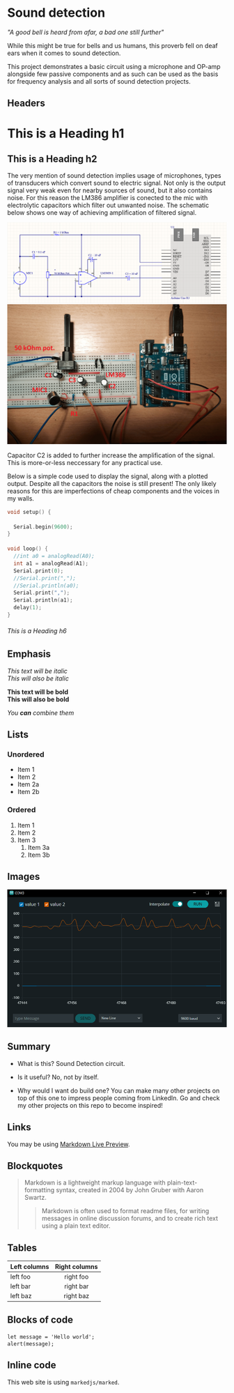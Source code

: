 # Sound detection

*"A good bell is heard from afar, a bad one still further"*

While this might be true for bells and us humans, this proverb fell on deaf ears when it comes to sound detection.

This project demonstrates a basic circuit using a microphone and OP-amp alongside few passive components and as such can be used as the basis for frequency analysis and all sorts of sound detection projects.

## Headers

# This is a Heading h1
## This is a Heading h2

The very mention of sound detection implies usage of microphones, types of transducers which convert sound to electric signal. Not only is the output signal very weak even for nearby sources of sound, but it also contains noise. For this reason the LM386 amplifier is conected to the mic with electrolytic capacitors which filter out unwanted noise. The schematic below shows one way of achieving amplification of filtered signal.

![This is an alt text.](op_amp_srkt.png "Circuit diagram.")
![This is an alt text.](op_amp_srkt_tagged.png "Circuit mess.")

Capacitor C2 is added to further increase the amplification of the signal. This is more-or-less neccessary for any practical use.

Below is a simple code used to display the signal, along with a plotted output. Despite all the capacitors the noise is still present! The only likely reasons for this are imperfections of cheap components and the voices in my walls.

```c
void setup() {

  Serial.begin(9600);
}

void loop() {
  //int a0 = analogRead(A0);
  int a1 = analogRead(A1);
  Serial.print(0);
  //Serial.print(",");
  //Serial.println(a0);
  Serial.print(",");
  Serial.println(a1);
  delay(1);
}
```
###### This is a Heading h6

## Emphasis

*This text will be italic*  
_This will also be italic_

**This text will be bold**  
__This will also be bold__

_You **can** combine them_

## Lists

### Unordered

* Item 1
* Item 2
* Item 2a
* Item 2b

### Ordered

1. Item 1
2. Item 2
3. Item 3
    1. Item 3a
    2. Item 3b

## Images

![This is an alt text.](val12.png "Live circuit reaction.")

## Summary

* What is this?
	Sound Detection circuit.
	
* Is it useful?
	No, not by itself.
	
* Why would I want do build one?
	You can make many other projects on top of this one to impress people coming from LinkedIn. Go and check my other projects on this repo to become inspired!    

## Links

You may be using [Markdown Live Preview](https://markdownlivepreview.com/).

## Blockquotes

> Markdown is a lightweight markup language with plain-text-formatting syntax, created in 2004 by John Gruber with Aaron Swartz.
>
>> Markdown is often used to format readme files, for writing messages in online discussion forums, and to create rich text using a plain text editor.

## Tables

| Left columns  | Right columns |
| ------------- |:-------------:|
| left foo      | right foo     |
| left bar      | right bar     |
| left baz      | right baz     |

## Blocks of code

```
let message = 'Hello world';
alert(message);
```

## Inline code

This web site is using `markedjs/marked`.

